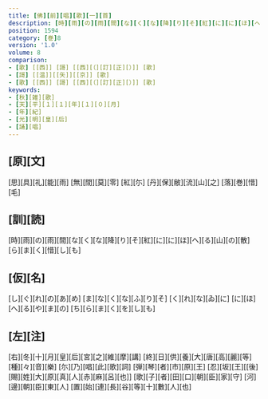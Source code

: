 ```yaml
---
title: [佛][前][唱][歌][一][首]
description: [時][雨][の][雨][間][な][く][な][降][り][そ][紅][に][に][ほ][へ][る][山][の][散][ら][ま][く][惜][し][も]
position: 1594
category: [巻]8
version: '1.0'
volume: 8
comparison:
- [歌] [[西]] [謌] [[西][（][訂][正][）]] [歌]
- [謌] [[温]][[矢]][[京]] [歌]
- [歌] [[西]] [謌] [[西][（][訂][正][）]] [歌]
keywords:
- [秋][雑][歌]
- [天][平][１][１][年][１][０][月]
- [年][紀]
- [光][明][皇][后]
- [誦][唱]
---
```


## [原][文]

[思][具][礼][能][雨] [無][間][莫][零] [紅][尓] [丹][保][敝][流][山][之] [落][巻][惜][毛]

## [訓][読]

[時][雨][の][雨][間][な][く][な][降][り][そ][紅][に][に][ほ][へ][る][山][の][散][ら][ま][く][惜][し][も]

## [仮][名]

[し][ぐ][れ][の][あ][め] [ま][な][く][な][ふ][り][そ] [く][れ][な][ゐ][に] [に][ほ][へ][る][や][ま][の] [ち][ら][ま][く][を][し][も]

## [左][注]

[右][冬][十][月][皇][后][宮][之][維][摩][講] [終][日][供][養][大][唐][高][麗][等][種][々][音][樂] [尓][乃][唱][此][歌][詞] [弾][琴][者][市][原][王] [忍][坂][王][[後][賜][姓][大][原][真][人][赤][麻][呂][也]] [歌][子][者][田][口][朝][臣][家][守] [河][邊][朝][臣][東][人] [置][始][連][長][谷][等][十][數][人][也]
